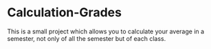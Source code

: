 # Calculation-Grades
This is a small project which allows you to calculate your average in a semester, not only of all the semester but of each class.
